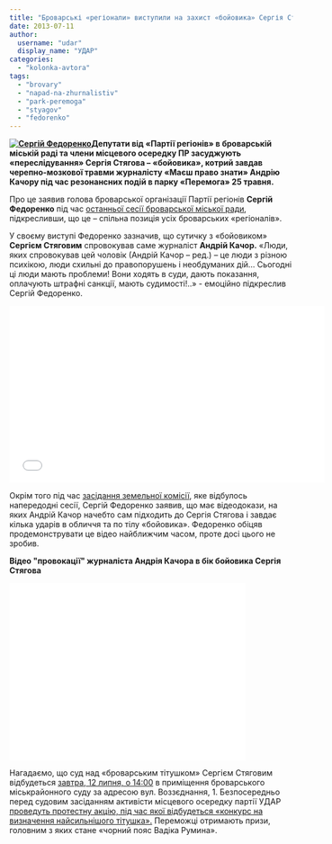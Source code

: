 ```yaml
---
title: "Броварські «регіонали» виступили на захист «бойовика» Сергія Стягова - ВІДЕО"
date: 2013-07-11
author: 
  username: "udar"
  display_name: "УДАР"
categories: 
  - "kolonka-avtora"
tags: 
  - "brovary"
  - "napad-na-zhurnalistiv"
  - "park-peremoga"
  - "styagov"
  - "fedorenko"
---
```


**[![](https://mpz.brovary.org/wp-content/uploads/2013/07/DSC_1465.jpg "Сергій Федоренко")](https://mpz.brovary.org/wp-content/uploads/2013/07/DSC_1465.jpg)Депутати від «Партії регіонів» в броварській міській раді та члени місцевого осередку ПР засуджують «переслідування» Сергія Стягова – «бойовика», котрий завдав черепно-мозкової травми журналісту «Маєш право знати» Андрію Качору під час резонансних подій в парку «Перемога» 25 травня.**

Про це заявив голова броварської організації Партії регіонів **Сергій Федоренко** під час [останньої сесії броварської міської ради](https://mpz.brovary.org/znovu-za-stare-brovarski-deputati-namagalis-zaboroniti-zyomku-sesiyi-miskradi/), підкресливши, що це – спільна позиція усіх броварських «регіоналів».

У своєму виступі Федоренко зазначив, що сутичку з «бойовиком» **Сергієм Стяговим** спровокував саме журналіст **Андрій Качор.** «Люди, яких спровокував цей чоловік (Андрій Качор – ред.) – це люди з різною психікою, люди схильні до правопорушень і необдуманих дій… Сьогодні ці люди мають проблеми! Вони ходять в суди, дають показання, оплачують штрафні санкції, мають судимості!..» - емоційно підкреслив Сергій Федоренко.

<iframe src="//www.youtube.com/embed/0KaDC_gD1UA" height="315" width="560" allowfullscreen frameborder="0"></iframe>

Окрім того під час [засідання земельної комісії](https://mpz.brovary.org/brovarski-deputati-znovu-ne-hochut-v-kameru/https://mpz.brovary.org/brovarski-deputati-znovu-ne-hochut-v-kameru/), яке відбулось напередодні сесії, Сергій Федоренко заявив, що має відеодокази, на яких Андрій Качор начебто сам підходить до Сергія Стягова і завдає кілька ударів в обличчя та по тілу «бойовика». Федоренко обіцяв продемонструвати це відео найближчим часом, проте досі цього не зробив.

**Відео "провокації" журналіста Андрія Качора в бік бойовика Сергія Стягова**

<iframe src="//www.youtube.com/embed/vViSfB1i38k" height="315" width="420" allowfullscreen frameborder="0"></iframe>

Нагадаємо, що суд над «броварським тітушком» Сергієм Стяговим відбудеться [завтра, 12 липня, о 14:00](https://mpz.brovary.org/brovarskogo-titushka-styagova-suditimut-za-napad-na-zhurnalista-12-lipnya/) в приміщення броварського міськрайонного суду за адресою вул. Воззєднання, 1. Безпосередньо перед судовим засіданням активісти місцевого осередку партії УДАР [проведуть протестну акцію, під час якої відбудеться «конкурс на визначення найсильнішого тітушка».](https://mpz.brovary.org/u-brovarah-vidbudetsya-konkurs-na-krashhogo-titushka/) Переможці отримають призи, головним з яких стане «чорний пояс Вадіка Румина».
